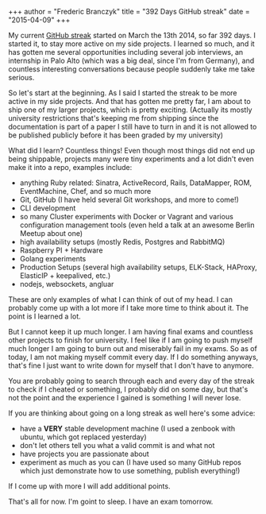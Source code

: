 +++
author = "Frederic Branczyk"
title = "392 Days GitHub streak"
date = "2015-04-09"
+++

My current [GitHub streak](https://github.com/brancz) started on March the
13th 2014, so far 392 days. I started it, to stay more active on my side
projects. I learned so much, and it has gotten me several opportunities
including several job interviews, an internship in Palo Alto (which was a big
deal, since I'm from Germany), and countless interesting conversations because
people suddenly take me take serious.

So let's start at the beginning. As I said I started the streak to be more
active in my side projects. And that has gotten me pretty far, I am about to
ship one of my larger projects, which is pretty exciting. (Actually its mostly
university restrictions that's keeping me from shipping since the documentation
is part of a paper I still have to turn in and it is not allowed to be
published publicly before it has been graded by my university)

What did I learn? Countless things! Even though most things did not end up
being shippable, projects many were tiny experiments and a lot didn't even make
it into a repo, examples include:

* anything Ruby related: Sinatra, ActiveRecord, Rails, DataMapper, ROM,
  EventMachine, Chef, and so much more
* Git, GitHub (I have held several Git workshops, and more to come!)
* CLI development
* so many Cluster experiments with Docker or Vagrant and various configuration
  management tools (even held a talk at an awesome Berlin Meetup about one)
* high availability setups (mostly Redis, Postgres and RabbitMQ)
* Raspberry PI + Hardware
* Golang experiments
* Production Setups (several high availability setups, ELK-Stack, HAProxy,
  ElasticIP + keepalived, etc.)
* nodejs, websockets, angluar

These are only examples of what I can think of out of my head. I can probably
come up with a lot more if I take more time to think about it. The point is I
learned a lot.

But I cannot keep it up much longer. I am having final exams and countless
other projects to finish for university. I feel like if I am going to push
myself much longer I am going to burn out and miserably fail in my exams. So as
of today, I am not making myself commit every day. If I do something anyways,
that's fine I just want to write down for myself that I don't have to anymore.

You are probably going to search through each and every day of the streak to
check if I cheated or something, I probably did on some day, but that's not the
point and the experience I gained is something I will never lose.

If you are thinking about going on a long streak as well here's some advice:

* have a __VERY__ stable development machine (I used a zenbook with ubuntu,
  which got replaced yesterday)
* don't let others tell you what a valid commit is and what not
* have projects you are passionate about
* experiment as much as you can (I have used so many GitHub repos which just
  demonstrate how to use something, publish everything!)

If I come up with more I will add additional points.

That's all for now. I'm goint to sleep. I have an exam tomorrow.
